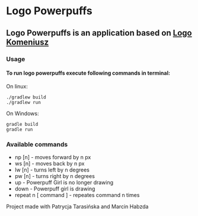 # Logo Powerpuffs

## Logo Powerpuffs is an application based on [Logo Komeniusz][logo]

### Usage
#### To run logo powerpuffs execute following commands in terminal:
On linux:  
```
./gradlew build  
./gradlew run
```  

On Windows:  
```
gradle build  
gradle run
```
### Available commands
 - np [n] - moves forward by n px
 - ws [n] - moves back by n px
 - lw [n] - turns left by n degrees
 - pw [n] - turns right by n degrees
 - up - Powerpuff Girl is no longer drawing
 - down - Powerpuff girl is drawing
 - repeat n [ command ] - repeates command n times
 
 Project made with Patrycja Tarasińska and Marcin Habzda

[logo]: <http://www.enauczanie.com/start/oprogramowanie/logo-komeniusz/pobierz>
